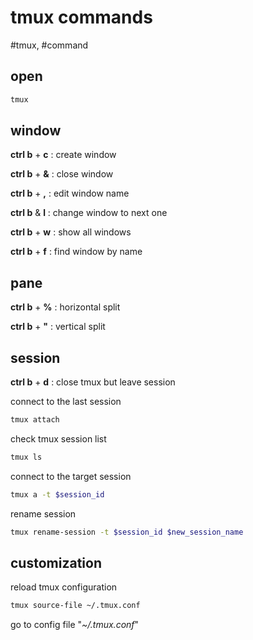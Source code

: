 # tmux commands

#tmux, #command

## open

```bash
tmux
```

## window

__ctrl b__ + __c__ : create window

__ctrl b__ + __&__ : close window

__ctrl b__ + __,__ : edit window name

__ctrl b__ & __l__ : change window to next one

__ctrl b__ + __w__ : show all windows

__ctrl b__ + __f__ : find window by name

## pane

__ctrl b__ + __%__ : horizontal split

__ctrl b__ + __"__ : vertical split

## session

__ctrl b__ + __d__ : close tmux but leave session

connect to the last session

```zsh
tmux attach
```

check tmux session list

```zsh
tmux ls
```

connect to the target session

```zsh
tmux a -t $session_id
```

rename session

```zsh
tmux rename-session -t $session_id $new_session_name
```

## customization

reload tmux configuration

```zsh
tmux source-file ~/.tmux.conf
```

go to config file "*~/.tmux.conf*"

